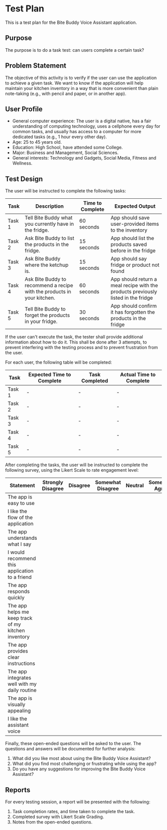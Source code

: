 # Test Plan

This is a test plan for the Bite Buddy Voice Assistant application.

## Purpose

The purpose is to do a task test: can users complete a certain task?

## Problem Statement

The objective of this activity is to verify if the user can use the application
to achieve a given task. We want to know if the application will help maintain
your kitchen inventory in a way that is more convenient than plain note-taking
(e.g., with pencil and paper, or in another app).

## User Profile

- General computer experience: The user is a digital native, has a fair
  understanding of computing technology, uses a cellphone every day for common
  tasks, and usually has access to a computer for more dedicated tasks (e.g., 1
  hour every other day).
- Age: 25 to 45 years old.
- Education: High School, have attended some College.
- Major: Business and Management, Social Sciences.
- General interests: Technology and Gadgets, Social Media, Fitness and Wellness.

## Test Design

The user will be instructed to complete the following tasks:

| Task   | Description                                                             | Time to Complete | Expected Output                                                                   |
| ------ | ----------------------------------------------------------------------- | ---------------- | --------------------------------------------------------------------------------- |
| Task 1 | Tell Bite Buddy what you currently have in the fridge.                  | 60 seconds       | App should save user-provided items to the inventory                              |
| Task 2 | Ask Bite Buddy to list the products in the fridge.                      | 15 seconds       | App should list the products saved before in the fridge                           |
| Task 3 | Ask Bite Buddy where the ketchup is.                                    | 15 seconds       | App should say fridge or product not found                                        |
| Task 4 | Ask Bite Buddy to recommend a recipe with the products in your kitchen. | 60 seconds       | App should return a meal recipe with the products previously listed in the fridge |
| Task 5 | Tell Bite Buddy to forget the products in your fridge.                  | 30 seconds       | App should confirm it has forgotten the products in the fridge                    |

If the user can't execute the task, the tester shall provide additional
information about how to do it. This shall be done after 3 attempts, to prevent
interfering with the testing process and to prevent frustration from the user.

For each user, the following table will be completed:

| Task   | Expected Time to Complete | Task Completed | Actual Time to Complete |
| ------ | ------------------------- | -------------- | ----------------------- |
| Task 1 | -                         | -              | -                       |
| Task 2 | -                         | -              | -                       |
| Task 3 | -                         | -              | -                       |
| Task 4 | -                         | -              | -                       |
| Task 5 | -                         | -              | -                       |

After completing the tasks, the user will be instructed to complete the
following survey, using the Likert Scale to rate engagement level:

| Statement                                           | Strongly Disagree | Disagree | Somewhat Disagree | Neutral | Somewhat Agree | Agree | Strongly Agree |
| --------------------------------------------------- | ----------------- | -------- | ----------------- | ------- | -------------- | ----- | -------------- |
| The app is easy to use                              |                   |          |                   |         |                |       |                |
| I like the flow of the application                  |                   |          |                   |         |                |       |                |
| The app understands what I say                      |                   |          |                   |         |                |       |                |
| I would recommend this application to a friend      |                   |          |                   |         |                |       |                |
| The app responds quickly                            |                   |          |                   |         |                |       |                |
| The app helps me keep track of my kitchen inventory |                   |          |                   |         |                |       |                |
| The app provides clear instructions                 |                   |          |                   |         |                |       |                |
| The app integrates well with my daily routine       |                   |          |                   |         |                |       |                |
| The app is visually appealing                       |                   |          |                   |         |                |       |                |
| I like the assistant voice                          |                   |          |                   |         |                |       |                |

Finally, these open-ended questions will be asked to the user. The questions and
answers will be documented for further analysis:

1. What did you like most about using the Bite Buddy Voice Assistant?
1. What did you find most challenging or frustrating while using the app?
1. Do you have any suggestions for improving the Bite Buddy Voice Assistant?

## Reports

For every testing session, a report will be presented with the following:

1. Task completion rates, and time taken to complete the task.
1. Completed survey with Likert Scale Grading.
1. Notes from the open-ended questions.
